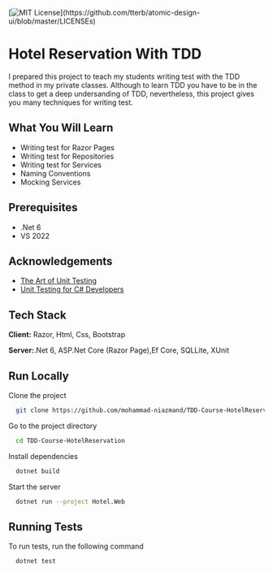 

[![MIT License](https://img.shields.io/apm/l/atomic-design-ui.svg?)](https://github.com/tterb/atomic-design-ui/blob/master/LICENSEs)

# Hotel Reservation With TDD

I prepared this project to teach my students writing test with the TDD method in my private classes. Although to learn TDD you have to be in the class to get a deep undersanding of TDD, nevertheless, this project gives you many techniques for writing test.
## What You Will Learn
- Writing test for Razor Pages
- Writing test for Repositories
- Writing test for Services
- Naming Conventions
- Mocking Services

## Prerequisites
- .Net 6
- VS 2022
## Acknowledgements

 - [The Art of Unit Testing ](https://www.amazon.com/Art-Unit-Testing-Examples-NET/dp/1933988274)
 - [Unit Testing for C# Developers](https://codewithmosh.com/p/unit-testing-for-csharp-developers)
 
## Tech Stack

**Client:** Razor, Html, Css, Bootstrap

**Server:**.Net 6, ASP.Net Core (Razor Page),Ef Core, SQLLite, XUnit


## Run Locally

Clone the project

```bash
  git clone https://github.com/mohammad-niazmand/TDD-Course-HotelReservation.git
```

Go to the project directory

```bash
  cd TDD-Course-HotelReservation
```

Install dependencies

```bash
  dotnet build
```

Start the server

```bash
  dotnet run --project Hotel.Web
```


## Running Tests

To run tests, run the following command

```bash
  dotnet test
```

